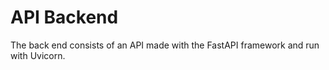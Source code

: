 # API Backend

The back end consists of an API made with the FastAPI framework and run with Uvicorn.

